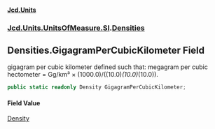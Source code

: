 #### [Jcd.Units](index.md 'index')

### [Jcd.Units.UnitsOfMeasure.SI](Jcd.Units.UnitsOfMeasure.SI.md 'Jcd.Units.UnitsOfMeasure.SI').[Densities](Densities.md 'Jcd.Units.UnitsOfMeasure.SI.Densities')

## Densities.GigagramPerCubicKilometer Field

gigagram per cubic kilometer defined such that: megagram per cubic hectometer = Gg/km³ ×
(1000.0)/((10.0)*(10.0)*(10.0)).

```csharp
public static readonly Density GigagramPerCubicKilometer;
```

#### Field Value

[Density](Density.md 'Jcd.Units.UnitTypes.Density')